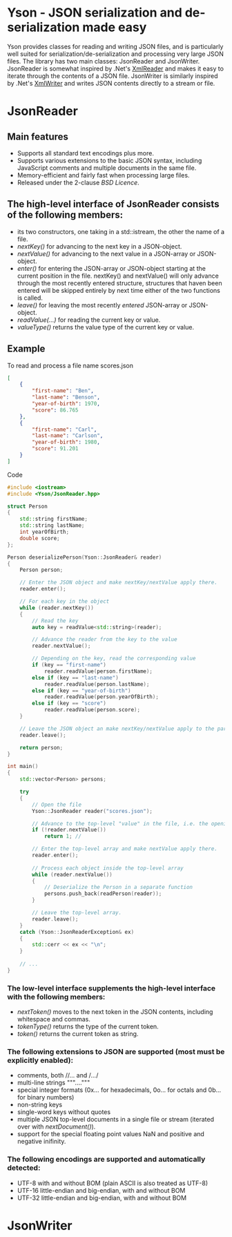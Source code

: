 Yson - JSON serialization and de-serialization made easy
========================================================

Yson provides classes for reading and writing JSON files, and is particularly well suited for serialization/de-serialization and processing very large JSON files. The library has two main classes: JsonReader and JsonWriter. JsonReader is somewhat inspired by .Net's [XmlReader](https://msdn.microsoft.com/en-us/library/system.xml.xmlreader.aspx) and makes it easy to iterate through the contents of a JSON file. JsonWriter is similarly inspired by .Net's [XmlWriter](https://msdn.microsoft.com/en-us/library/system.xml.xmlwriter.aspx) and writes JSON contents directly to a stream or file. 

JsonReader
==========

Main features
-------------
* Supports all standard text encodings plus more.
* Supports various extensions to the basic JSON syntax, including JavaScript comments and multiple documents in the same file.
* Memory-efficient and fairly fast when processing large files.
* Released under the 2-clause *BSD Licence*.

The high-level interface of JsonReader consists of the following members:
-------------------------------------------------------------------------
* its two constructors, one taking in a std::istream, the other the name of a file.
* *nextKey()* for advancing to the next key in a JSON-object.
* *nextValue()* for advancing to the next value in a JSON-array or JSON-object.
* *enter()* for entering the JSON-array or JSON-object starting at the current position in the file. nextKey() and nextValue() will only advance through the most recently entered structure, structures that haven been entered will be skipped entirely by next time either of the two functions is called.
* *leave()* for leaving the most recently *entered* JSON-array or JSON-object.
* *readValue(...)* for reading the current key or value.
* *valueType()* returns the value type of the current key or value.

Example
-------
To read and process a file name scores.json

```json
[
    {
        "first-name": "Ben",
        "last-name": "Benson",
        "year-of-birth": 1970,
        "score": 86.765
    },
    {
        "first-name": "Carl",
        "last-name": "Carlson",
        "year-of-birth": 1980,
        "score": 91.201
    }
]
```

Code

```cpp
#include <iostream>
#include <Yson/JsonReader.hpp>

struct Person
{
    std::string firstName;
    std::string lastName;
    int yearOfBirth;
    double score;
};

Person deserializePerson(Yson::JsonReader& reader)
{
    Person person;

    // Enter the JSON object and make nextKey/nextValue apply there.
    reader.enter();

    // For each key in the object
    while (reader.nextKey())
    {
        // Read the key
        auto key = readValue<std::string>(reader);

        // Advance the reader from the key to the value
        reader.nextValue();

        // Depending on the key, read the corresponding value
        if (key == "first-name")
            reader.readValue(person.firstName);
        else if (key == "last-name")
            reader.readValue(person.lastName);
        else if (key == "year-of-birth")
            reader.readValue(person.yearOfBirth);
        else if (key == "score")
            reader.readValue(person.score);
    }

    // Leave the JSON object an make nextKey/nextValue apply to the parent structure.
    reader.leave();

    return person;
}

int main()
{
    std::vector<Person> persons;

    try
    {
        // Open the file
        Yson::JsonReader reader("scores.json");

        // Advance to the top-level "value" in the file, i.e. the opening bracket.
        if (!reader.nextValue())
            return 1; // 

        // Enter the top-level array and make nextValue apply there.
        reader.enter();
    	
        // Process each object inside the top-level array
        while (reader.nextValue())
        {
            // Deserialize the Person in a separate function
            persons.push_back(readPerson(reader));
        }

        // Leave the top-level array.
        reader.leave();
    }
    catch (Yson::JsonReaderException& ex)
    {
        std::cerr << ex << "\n";
    }
    	
    // ...
}
```

### The low-level interface supplements the high-level interface with the following members:

* *nextToken()* moves to the next token in the JSON contents, including whitespace and commas.
* *tokenType()* returns the type of the current token.
* *token()* returns the current token as string.

### The following extensions to JSON are supported (most must be explicitly enabled):

* comments, both //... and /*...*/
* multi-line strings """...."""
* special integer formats (0x... for hexadecimals, 0o... for octals and 0b... for binary numbers)
* non-string keys
* single-word keys without quotes
* multiple JSON top-level documents in a single file or stream (iterated over with *nextDocument()*).
* support for the special floating point values NaN and positive and negative inifinity. 

### The following encodings are supported and automatically detected:

* UTF-8 with and without BOM (plain ASCII is also treated as UTF-8)
* UTF-16 little-endian and big-endian, with and without BOM
* UTF-32 little-endian and big-endian, with and without BOM

JsonWriter
==========
